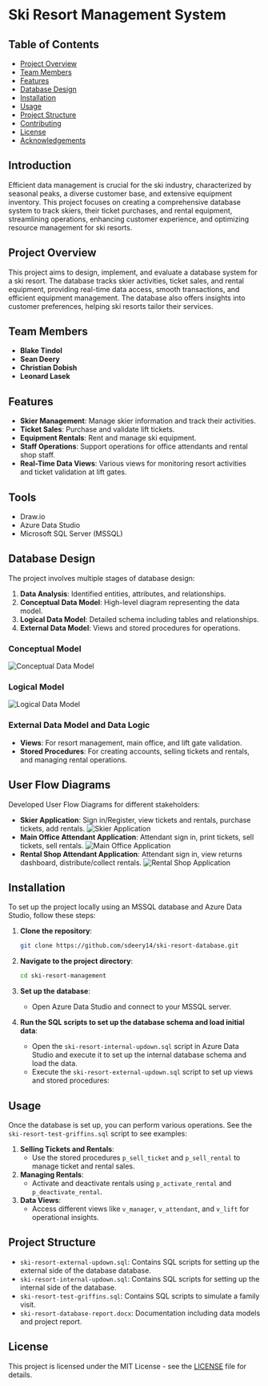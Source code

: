 # Ski Resort Management System

## Table of Contents
- [Project Overview](#project-overview)
- [Team Members](#team-members)
- [Features](#features)
- [Database Design](#database-design)
- [Installation](#installation)
- [Usage](#usage)
- [Project Structure](#project-structure)
- [Contributing](#contributing)
- [License](#license)
- [Acknowledgements](#acknowledgements)

## Introduction

Efficient data management is crucial for the ski industry, characterized by seasonal peaks, a diverse customer base, and extensive equipment inventory. This project focuses on creating a comprehensive database system to track skiers, their ticket purchases, and rental equipment, streamlining operations, enhancing customer experience, and optimizing resource management for ski resorts.

## Project Overview

This project aims to design, implement, and evaluate a database system for a ski resort. The database tracks skier activities, ticket sales, and rental equipment, providing real-time data access, smooth transactions, and efficient equipment management. The database also offers insights into customer preferences, helping ski resorts tailor their services.

## Team Members
- **Blake Tindol**
- **Sean Deery**
- **Christian Dobish**
- **Leonard Lasek**

## Features
- **Skier Management**: Manage skier information and track their activities.
- **Ticket Sales**: Purchase and validate lift tickets.
- **Equipment Rentals**: Rent and manage ski equipment.
- **Staff Operations**: Support operations for office attendants and rental shop staff.
- **Real-Time Data Views**: Various views for monitoring resort activities and ticket validation at lift gates.

## Tools
- Draw.io
- Azure Data Studio
- Microsoft SQL Server (MSSQL)

## Database Design
The project involves multiple stages of database design:
1. **Data Analysis**: Identified entities, attributes, and relationships.
2. **Conceptual Data Model**: High-level diagram representing the data model.
3. **Logical Data Model**: Detailed schema including tables and relationships.
4. **External Data Model**: Views and stored procedures for operations.

### Conceptual Model
![Conceptual Data Model](images/conceptual-model.png)

### Logical Model
![Logical Data Model](images/logical-model.png)

### External Data Model and Data Logic
- **Views**: For resort management, main office, and lift gate validation.
- **Stored Procedures**: For creating accounts, selling tickets and rentals, and managing rental operations.

## User Flow Diagrams

Developed User Flow Diagrams for different stakeholders:

- **Skier Application**: Sign in/Register, view tickets and rentals, purchase tickets, add rentals.
![Skier Application](images/front-end-skier.png)
- **Main Office Attendant Application**: Attendant sign in, print tickets, sell tickets, sell rentals.
![Main Office Application](images/front-end-office.png)
- **Rental Shop Attendant Application**: Attendant sign in, view returns dashboard, distribute/collect rentals.
![Rental Shop Application](images/front-end-rental.png)

## Installation
To set up the project locally using an MSSQL database and Azure Data Studio, follow these steps:

1. **Clone the repository**:
   ```bash
   git clone https://github.com/sdeery14/ski-resort-database.git
   ```

2. **Navigate to the project directory**:
   ```bash
   cd ski-resort-management
   ```

3. **Set up the database**:
   - Open Azure Data Studio and connect to your MSSQL server.
   
4. **Run the SQL scripts to set up the database schema and load initial data**:
   - Open the `ski-resort-internal-updown.sql` script in Azure Data Studio and execute it to set up the internal database schema and load the data.
   - Execute the `ski-resort-external-updown.sql` script to set up views and stored procedures:

## Usage
Once the database is set up, you can perform various operations. See the `ski-resort-test-griffins.sql` script to see examples:
1. **Selling Tickets and Rentals**:
   - Use the stored procedures `p_sell_ticket` and `p_sell_rental` to manage ticket and rental sales.
2. **Managing Rentals**:
   - Activate and deactivate rentals using `p_activate_rental` and `p_deactivate_rental`.
3. **Data Views**:
   - Access different views like `v_manager`, `v_attendant`, and `v_lift` for operational insights.

## Project Structure
- `ski-resort-external-updown.sql`: Contains SQL scripts for setting up the external side of the database database.
- `ski-resort-internal-updown.sql`: Contains SQL scripts for setting up the internal side of the database.
- `ski-resort-test-griffins.sql`: Contains SQL scripts to simulate a family visit.
- `ski-resort-database-report.docx`: Documentation including data models and project report.

## License
This project is licensed under the MIT License - see the [LICENSE](LICENSE) file for details.
